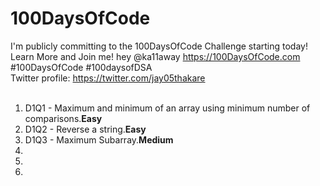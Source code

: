 # 100DaysOfCode
I'm publicly committing to the 100DaysOfCode Challenge starting today! Learn More and Join me! hey @ka11away https://100DaysOfCode.com #100DaysOfCode #100daysofDSA <br>
Twitter profile: https://twitter.com/jay05thakare <br><br>

<ol>
  <li>D1Q1 - Maximum and minimum of an array using minimum number of comparisons.<strong>Easy</strong></li>
  <li>D1Q2 - Reverse a string.<strong>Easy</strong></li>
  <li>D1Q3 - Maximum Subarray.<strong>Medium</strong></li>
  <li></li>
  <li></li>
  <li></li>
</ol>